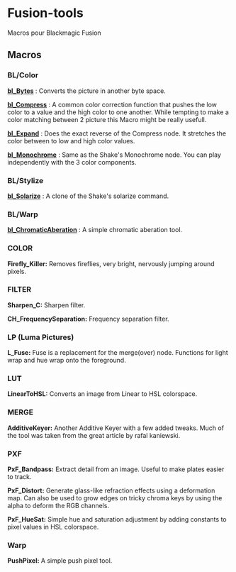 # Fusion-tools
 Macros pour Blackmagic Fusion


 ## Macros

### BL/Color
**[bl_Bytes](/Macros/BL/Color/bl_Bytes)** : Converts the picture in another byte space. 

**[bl_Compress](/Macros/BL/Color/bl_Compress)** : A common color correction function that pushes the low color to a value and the high color to one another. While tempting to make a color matching between 2 picture this Macro might be really usefull.

**[bl_Expand](/Macros/BL/Color/bl_Expand)** : Does the exact reverse of the Compress node. It stretches the color between to low and high color values.

**[bl_Monochrome](/Macros/BL/Color/bl_Monochrome)** : Same as the Shake's Monochrome node. You can play independently with the 3 color components.

### BL/Stylize
**[bl_Solarize](/Macros/BL/Stylize/bl_Solarize)** : A clone of the Shake's solarize command.

### BL/Warp
**[bl_ChromaticAberation](/Macros/BL/Warp/bl_ChromaticAberation)** : A simple chromatic aberation tool.

### COLOR
**Firefly_Killer:**
Removes fireflies, very bright, nervously jumping around pixels.

### FILTER
**Sharpen_C:**
Sharpen filter.

**CH_FrequencySeparation:**
Frequency separation filter.

### LP (Luma Pictures)
**L_Fuse:**
Fuse is a replacement for the merge(over) node. Functions for light wrap and hue wrap onto the foreground.

### LUT
**LinearToHSL:**
Converts an image from Linear to HSL colorspace.

### MERGE
**AdditiveKeyer:**
Another Additive Keyer with a few added tweaks. Much of the tool was taken from the great article by rafal kaniewski.

### PXF
**PxF_Bandpass:**
Extract detail from an image. Useful to make plates easier to track.

**PxF_Distort:**
Generate glass-like refraction effects using a deformation map. Can also be used to grow edges on tricky chroma keys by using the alpha to deform the RGB channels. 

**PxF_HueSat:**
Simple hue and saturation adjustment by adding constants to pixel values in HSL colorspace.

### Warp
**PushPixel:**
A simple push pixel tool.
